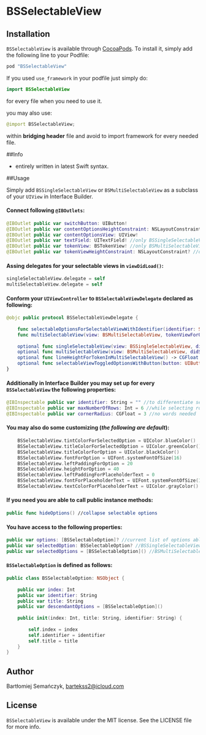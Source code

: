 # BSSelectableView

## Installation

`BSSelectableView` is available through [CocoaPods](https://cocoapods.org/?q=bsselectab). To install
it, simply add the following line to your Podfile:

```ruby
pod "BSSelectableView"
```

If you used `use_framework` in your podfile just simply do:

```Swift
import BSSelectableView

```

for every file when you need to use it.

you may also use:

```Swift
@import BSSelectableView;

```

within **bridging header** file and avoid to import framework for every needed file.

##Info   


- entirely written in latest Swift syntax.

##Usage

Simply add `BSSingleSelectableView` or `BSMultiSelectableView` as a subclass of your `UIView` in Interface Builder.

#### Connect following `@IBOutlets`:

```Swift
@IBOutlet public var switchButton: UIButton!
@IBOutlet public var contentOptionsHeightConstraint: NSLayoutConstraint!
@IBOutlet public var contentOptionsView: UIView!
@IBOutlet public var textField: UITextField! //only BSSingleSelectableView
@IBOutlet public var tokenView: BSTokenView! //only BSMultiSelectableView
@IBOutlet public var tokenViewHeightConstraint: NSLayoutConstraint? //only BSMultiSelectableView, useful within UIScrollView
```

#### Assing delegates for your selectable views in `viewDidLoad()`:

```Swift
singleSelectableView.delegate = self
multiSelectableView.delegate = self
```

#### Conform your `UIViewController` to `BSSelectableViewDelegate` declared as following:

```Swift
@objc public protocol BSSelectableViewDelegate {
    
    func selectableOptionsForSelectableViewWithIdentifier(identifier: String) -> [BSSelectableOption]
    func multiSelectableView(view: BSMultiSelectableView, tokenViewForOption option: BSSelectableOption, atIndex index: Int) -> UIView
    
    optional func singleSelectableView(view: BSSingleSelectableView, didSelectOption option: BSSelectableOption)
    optional func multiSelectableView(view: BSMultiSelectableView, didSelectOption option: BSSelectableOption)
    optional func lineHeightForTokenInMultiSelectableView() -> CGFloat //default is 30
    optional func selectableViewToggledOptionsWithButton(button: UIButton, expanded: Bool)
}
```

#### Additionally in Interface Builder you may set up for every `BSSelectableView` the following properties:

```Swift
@IBInspectable public var identifier: String = "" //to differentiate selectable views
@IBInspectable public var maxNumberOfRows: Int = 6 //while selecting rows
@IBInspectable public var cornerRadius: CGFloat = 3 //no words needed
```

#### You may also do some customizing (*the following are default*):

```Swift
	BSSelectableView.tintColorForSelectedOption = UIColor.blueColor()
    BSSelectableView.titleColorForSelectedOption = UIColor.greenColor()
    BSSelectableView.titleColorForOption = UIColor.blackColor()
    BSSelectableView.fontForOption = UIFont.systemFontOfSize(16)
    BSSelectableView.leftPaddingForOption = 20
    BSSelectableView.heightForOption = 40
    BSSelectableView.leftPaddingForPlaceholderText = 0
    BSSelectableView.fontForPlaceholderText = UIFont.systemFontOfSize(14)
    BSSelectableView.textColorForPlaceholderText = UIColor.grayColor()
```

#### If you need you are able to call public instance methods:

```Swift
public func hideOptions() //collapse selectable options
```

#### You have access to the following properties:

```Swift
public var options: [BSSelectableOption]? //current list of options able to select it
public var selectedOption: BSSelectableOption? //BSSingleSelectableView
public var selectedOptions = [BSSelectableOption]() //BSMultiSelectableView
```

#### `BSSelectableOption` is defined as follows:

```Swift
public class BSSelectableOption: NSObject {
    
    public var index: Int
    public var identifier: String
    public var title: String
    public var descendantOptions = [BSSelectableOption]()
    
    public init(index: Int, title: String, identifier: String) {
        
        self.index = index
        self.identifier = identifier
        self.title = title
    }
}
```

## Author

Bartłomiej Semańczyk, bartekss2@icloud.com

## License

`BSSelectableView` is available under the MIT license. See the LICENSE file for more info.